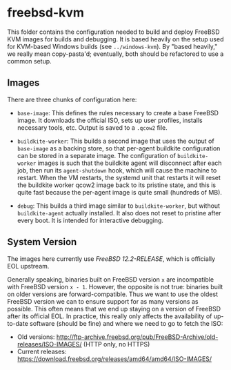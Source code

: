 # freebsd-kvm

This folder contains the configuration needed to build and deploy FreeBSD KVM images for builds and debugging.
It is based heavily on the setup used for KVM-based Windows builds (see `../windows-kvm`).
By "based heavily," we really mean copy-pasta'd; eventually, both should be refactored to use a common setup.

## Images

There are three chunks of configuration here:

- `base-image`: This defines the rules necessary to create a base FreeBSD image.
  It downloads the official ISO, sets up user profiles, installs necessary tools, etc.
  Output is saved to a `.qcow2` file.

- `buildkite-worker`: This builds a second image that uses the output of `base-image` as a backing store, so that per-agent buildkite configuration can be stored in a separate image.
  The configuration of `buildkite-worker` images is such that the buildkite agent will disconnect after each job, then run its `agent-shutdown` hook, which will cause the machine to restart.
  When the VM restarts, the systemd unit that restarts it will reset the buildkite worker qcow2 image back to its pristine state, and this is quite fast because the per-agent image is quite small (hundreds of MB).

- `debug`: This builds a third image similar to `buildkite-worker`, but without `buildkite-agent` actually installed.
  It also does not reset to pristine after every boot.
  It is intended for interactive debugging.

## System Version

The images here currently use *FreeBSD 12.2-RELEASE*, which is officially EOL upstream.

Generally speaking, binaries built on FreeBSD version `x` are incompatible with FreeBSD version `x - 1`.
However, the opposite is not true: binaries built on older versions are forward-compatible.
Thus we want to use the oldest FreeBSD version we can to ensure support for as many versions as possible.
This often means that we end up staying on a version of FreeBSD after its official EOL.
In practice, this really only affects the availability of up-to-date software (should be fine) and where we need to go to fetch the ISO:

- Old versions: <http://ftp-archive.freebsd.org/pub/FreeBSD-Archive/old-releases/ISO-IMAGES/> (HTTP only, no HTTPS)
- Current releases: <https://download.freebsd.org/releases/amd64/amd64/ISO-IMAGES/>

